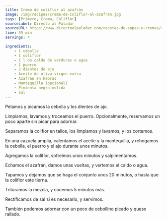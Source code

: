 ```yaml
---
title: Crema de coliflor al azafrán
image: /img/recipes/crema-de-coliflor-al-azafran.jpg
tags: [Primero, Crema, Coliflor]
sourceLabel: Directo al Paladar
sourceURL: https://www.directoalpaladar.com/recetas-de-sopas-y-cremas/receta-de-crema-de-coliflor-al-azafran
time: 55 min
servings: 4

ingredients:
    - 1 cebolla
    - 1 coliflor
    - 1 l de caldo de verduras o agua
    - 1 puerro
    - 2 dientes de ajo
    - Aceite de oliva virgen extra
    - Azafrán en hebras
    - Mantequilla (opcional)
    - Pimienta negra molida
    - Sal
---
```


Pelamos y picamos la cebolla y los dientes de ajo.

Limpiamos, lavamos y troceamos el puerro. Opcionalmente, reservamos un poco
aparte sin picar para adornar.

Separamos la coliflor en tallos, los limpiamos y lavamos, y los cortamos.

En una cazuela amplia, calentamos el aceite y la mantequilla, y rehogamos la
cebolla, el puerro y el ajo durante unos minutos.

Agregamos la coliflor, sofreímos unos minutos y salpimentamos.

Echamos el azafrán, damos unas vueltas, y vertemos el caldo o agua.

Tapamos y dejamos que se haga el conjunto unos 20 minutos, o hasta que la
coliflor esté tierna.

Trituramos la mezcla, y cocemos 5 minutos más.

Rectificamos de sal si es necesario, y servimos.

También podemos adornar con un poco de cebollino picado y queso rallado.
